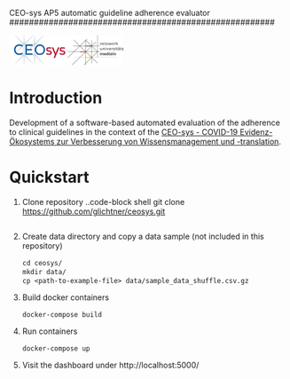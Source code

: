 CEO-sys AP5 automatic guideline adherence evaluator
######################################################

<img src="docs/img/logo_ceosys.jpg" alt="CEOsys" width="20%" />
<img src="docs/img/logo_num.jpg" alt="NUM" width="20%" />


Introduction
============
Development of a software-based automated evaluation of the adherence to clinical guidelines in the context of the
[CEO-sys - COVID-19 Evidenz-Ökosystems zur Verbesserung von Wissensmanagement und -translation](https://covid-evidenz.de/).

Quickstart
==========

1. Clone repository
   ..code-block shell
   git clone https://github.com/glichtner/ceosys.git
   ```

2. Create data directory and copy a data sample (not included in this repository)
   ``` shell
   cd ceosys/
   mkdir data/
   cp <path-to-example-file> data/sample_data_shuffle.csv.gz
   ```

3. Build docker containers
   ``` shell
   docker-compose build
   ```

4. Run containers
   ``` shell
   docker-compose up
   ```
5. Visit the dashboard under http://localhost:5000/
